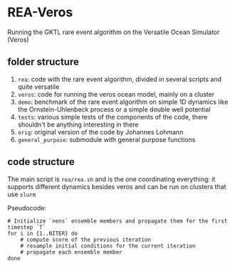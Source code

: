 # REA-Veros

Running the GKTL rare event algorithm on the Versatile Ocean Simulator (Veros)

## folder structure

1. `rea`: code with the rare event algorithm, divided in several scripts and quite versatile
2. `veros`: code for running the veros ocean model, mainly on a cluster
3. `demo`: benchmark of the rare event algorithm on simple 1D dynamics like the Ornstein-Uhlenbeck process or a simple double well potential
4. `tests`: various simple tests of the components of the code, there shouldn't be anything interesting in there
5. `orig`: original version of the code by Johannes Lohmann
6. `general_purpose`: submodule with general purpose functions

## code structure

The main script is `rea/rea.sh` and is the one coordinating everything: it supports different dynamics besides veros and can be run on clusters that use `slurm`

Pseudocode:


```
# Initialize `nens` ensemble members and propagate them for the first timestep `T`
for i in {1..NITER} do
    # compute score of the previous iteration
    # resample initial conditions for the current iteration
    # propagate each ensemble member
done
```